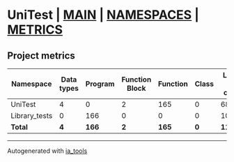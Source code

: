 # UniTest | [MAIN] | [NAMESPACES] | [METRICS]  

## Project metrics  

| Namespace | Data types | Program | Function Block | Function | Class | Lines of code | Maintainable size |
| --------- | ---------- | ------- | -------------- | -------- | ----- | ------------- | ----------------- |
| UniTest | 4 | 0 | 2 | 165 | 0 | 689 | 1545 |  
| Library_tests | 0 | 166 | 0 | 0 | 0 | 10888 | 12343 |  
| __Total__ | __4__ | __166__ | __2__ | __165__ | __0__ | __11577__ | __13888__ |  

---
Autogenerated with [ia_tools](https://github.com/tkucic/ia_tools)  

[MAIN]: ../index.md
[NAMESPACES]: ../docs/ns/nsList.md
[METRICS]: metrics.md
